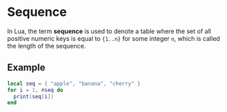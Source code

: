 # Sequence

In Lua, the term **sequence** is used to denote a table where the set of all positive numeric keys is equal to `{1..n}` for some integer `n`, which is called the length of the sequence.

## Example

```lua
local seq = { "apple", "banana", "cherry" }
for i = 1, #seq do
  print(seq[i])
end
```
